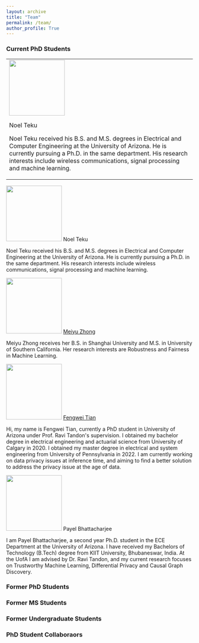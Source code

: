 ```yaml
---
layout: archive
title: "Team"
permalink: /team/
author_profile: True
---
```


### Current PhD Students

<table>
  <tr>
    <td><img src="{{site.url}}/images/students/noel.PNG" width="150px">
      <p>Noel Teku</p>
      <p>Noel Teku received his B.S. and M.S. degrees in Electrical and Computer Engineering at the University of Arizona. He is currently pursuing a Ph.D. in the same department. His research interests include wireless communications, signal processing and machine learning.</p>
    </td>
  </tr>
</table>

<img src="{{site.url}}/images/students/noel.PNG" width="150px"> Noel Teku

Noel Teku received his B.S. and M.S. degrees in Electrical and Computer Engineering at the University of Arizona. He is currently pursuing a Ph.D. in the same department. His research interests include wireless communications, signal processing and machine learning.

<img src="{{site.url}}/images/students/meiyu.jpeg" width="150px"> <a href="https://meiyuzhong.github.io/">Meiyu Zhong</a>

Meiyu Zhong receives her B.S. in Shanghai University and M.S. in University of Southern California. Her research interests are Robustness and Fairness in Machine Learning.

<img src="{{site.url}}/images/students/fengwei.jpg" width="150px"> <a href="https://sites.google.com/arizona.edu/fengweitian/home">Fengwei Tian</a>

Hi, my name is Fengwei Tian, currently a PhD student in University of Arizona under Prof. Ravi Tandon's supervision. 
I obtained my bachelor degree in electrical engineering and actuarial science from University of Calgary in 2020.
I obtained my master degree in electrical and system engineering from University of Pennsylvania in 2022. 
I am currently working on data privacy issues at inference time, and aiming to find a better solution to address the privacy issue at the age of data. 

<img src="{{site.url}}/images/students/payel.png" width="150px"> Payel Bhattacharjee

I am Payel Bhattacharjee, a second year Ph.D. student in the ECE Department at the University of Arizona. I have received my Bachelors of Technology (B.Tech) degree from KIIT University, Bhubaneswar, India. At the UofA I am advised by Dr. Ravi Tandon, and my current research focuses on Trustworthy Machine Learning, Differential Privacy and Causal Graph Discovery.



### Former PhD Students

### Former MS Students

### Former Undergraduate Students

### PhD Student Collaboraors
